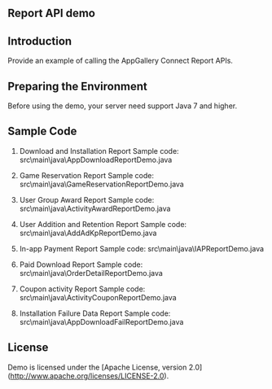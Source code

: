 ## Report API demo

## Introduction
Provide an example of calling the AppGallery Connect Report APIs.

## Preparing the Environment
Before using the demo, your server need support Java 7 and higher.

## Sample Code
1. Download and Installation Report
   Sample code: src\main\java\AppDownloadReportDemo.java

2. Game Reservation Report
   Sample code: src\main\java\GameReservationReportDemo.java

3. User Group Award Report
   Sample code: src\main\java\ActivityAwardReportDemo.java

4. User Addition and Retention Report
   Sample code: src\main\java\AddAdKpReportDemo.java

5. In-app Payment Report
   Sample code: src\main\java\IAPReportDemo.java

6. Paid Download Report
   Sample code: src\main\java\OrderDetailReportDemo.java

7. Coupon activity Report
   Sample code: src\main\java\ActivityCouponReportDemo.java

8. Installation Failure Data Report
   Sample code: src\main\java\AppDownloadFailReportDemo.java


## License
Demo is licensed under the [Apache License, version 2.0] (http://www.apache.org/licenses/LICENSE-2.0).
